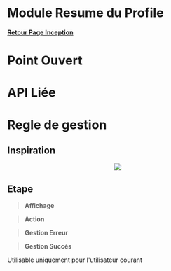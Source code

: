 # Module Resume du Profile

**[Retour Page Inception](./00_Page_Inception.md)**

# Point Ouvert

# API Liée

# Regle de gestion

## Inspiration
<p align="center">
	<img src="./Inspiration/" />
</p>

## Etape

> **Affichage**

> **Action**

> **Gestion Erreur**

> **Gestion Succès**

Utilisable uniquement pour l'utilisateur courant
